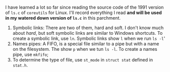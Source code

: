 I have learned a lot so far since reading the source code of the 1991 version of `ls.c` of `coreutils` for Linux. I'll record everything I read **and will be used in my watered down version of `ls.c`** in this parchment.

1. Symbolic links: There are two of them, hard and soft. I don't know much about *hard*, but soft symbolic links are similar to Windows shortcuts. To create a symbolic link, use `ln`. Symbolic links show `l` when we run `ls -l`'
2. Names pipes: A FIFO, is a special file similar to a pipe but with a name on the filesystem. The show `p` when we tun `ls -l`. To create a names pipe, use `mkfifo`;
3. To determine the type of file, use `st_mode` in `struct stat` defined in `stat.h`.